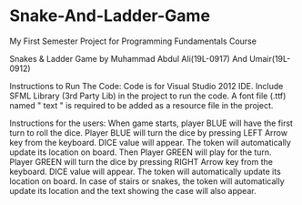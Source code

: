 # Snake-And-Ladder-Game
My First Semester Project for Programming Fundamentals Course

Snakes & Ladder Game by Muhammad Abdul Ali(19L-0917) And Umair(19L-0912)


Instructions to Run The Code:
Code is for Visual Studio 2012 IDE.
Include SFML Library (3rd Party Lib) in the project to run the code.
A font file (.ttf) named " text " is required to be added as a resource file in the project.


Instructions for the users:
When game starts, player BLUE will have the first turn to roll the dice. 
Player BLUE will turn the dice by pressing LEFT Arrow key from the keyboard.
DICE value will appear.
The token will automatically update its location on board.
Then Player GREEN will play for the turn.
Player GREEN will turn the dice by pressing RIGHT Arrow key from the keyboard.
DICE value will appear.
The token will automatically update its location on board.
In case of stairs or snakes, the token will automatically update its location and the text showing the case will also appear.
